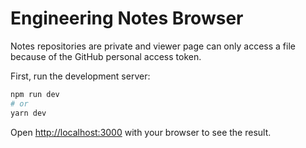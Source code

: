 # Engineering Notes Browser

Notes repositories are private and viewer page can only access a file because of the GitHub personal access token.

First, run the development server:

```bash
npm run dev
# or
yarn dev
```

Open [http://localhost:3000](http://localhost:3000) with your browser to see the result.

